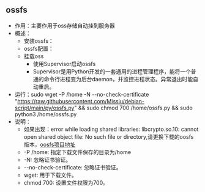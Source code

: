 


## ossfs

- 作用：主要作用于oss存储自动挂到服务器
- 概述：
  - 安装ossfs：
  - ossfs配置：
  - 挂载oss
    - 使用Supervisor启动ossfs
    - Supervisor是用Python开发的一套通用的进程管理程序，能将一个普通的命令行进程变为后台daemon，并监控进程状态。异常退出时能自动重启。
- 运行：sudo wget -P /home -N --no-check-certificate "https://raw.githubusercontent.com/Missiu/debian-script/main/py/ossfs.py" && sudo chmod 700 /home/ossfs.py && sudo python3 /home/ossfs.py
- 说明：
  - 如果出现：error while loading shared libraries: libcrypto.so.10: cannot open shared object file: No such file or directory,请更换下载的oosfs版本，[oosfs项目地址](https://github.com/aliyun/ossfs/releases)
  - -P /home: 指定下载文件保存的目录为/home
  - -N: 忽略证书验证。
  - --no-check-certificate: 忽略证书验证。
  - wget: 用于下载文件。
  - chmod 700: 设置文件权限为700。